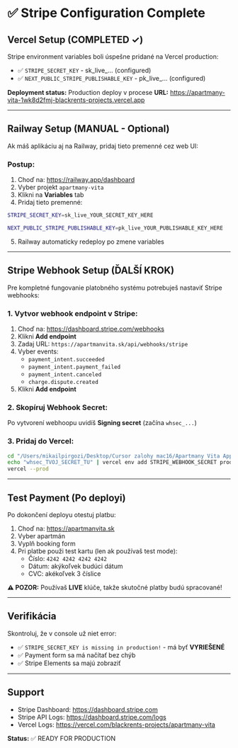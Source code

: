 # ✅ Stripe Configuration Complete

## Vercel Setup (COMPLETED ✓)

Stripe environment variables boli úspešne pridané na Vercel production:

- ✅ `STRIPE_SECRET_KEY` - sk_live_... (configured)
- ✅ `NEXT_PUBLIC_STRIPE_PUBLISHABLE_KEY` - pk_live_... (configured)

**Deployment status:** Production deploy v procese
**URL:** https://apartmany-vita-1wk8d2fmj-blackrents-projects.vercel.app

---

## Railway Setup (MANUAL - Optional)

Ak máš aplikáciu aj na Railway, pridaj tieto premenné cez web UI:

### Postup:
1. Choď na: https://railway.app/dashboard
2. Vyber projekt `apartmany-vita`
3. Klikni na **Variables** tab
4. Pridaj tieto premenné:

```bash
STRIPE_SECRET_KEY=sk_live_YOUR_SECRET_KEY_HERE

NEXT_PUBLIC_STRIPE_PUBLISHABLE_KEY=pk_live_YOUR_PUBLISHABLE_KEY_HERE
```

5. Railway automaticky redeploy po zmene variables

---

## Stripe Webhook Setup (ĎALŠÍ KROK)

Pre kompletné fungovanie platobného systému potrebuješ nastaviť Stripe webhooks:

### 1. Vytvor webhook endpoint v Stripe:
1. Choď na: https://dashboard.stripe.com/webhooks
2. Klikni **Add endpoint**
3. Zadaj URL: `https://apartmanvita.sk/api/webhooks/stripe`
4. Vyber events:
   - `payment_intent.succeeded`
   - `payment_intent.payment_failed`
   - `payment_intent.canceled`
   - `charge.dispute.created`
5. Klikni **Add endpoint**

### 2. Skopíruj Webhook Secret:
Po vytvorení webhoopu uvidíš **Signing secret** (začína `whsec_...`)

### 3. Pridaj do Vercel:
```bash
cd "/Users/mikailpirgozi/Desktop/Cursor zalohy mac16/Apartmany Vita App/apartmany-vita"
echo "whsec_TVOJ_SECRET_TU" | vercel env add STRIPE_WEBHOOK_SECRET production
vercel --prod
```

---

## Test Payment (Po deployi)

Po dokončení deployu otestuj platbu:

1. Choď na: https://apartmanvita.sk
2. Vyber apartmán
3. Vyplň booking form
4. Pri platbe použi test kartu (len ak používaš test mode):
   - Číslo: `4242 4242 4242 4242`
   - Dátum: akýkoľvek budúci dátum
   - CVC: akékoľvek 3 číslice

**⚠️ POZOR:** Používaš **LIVE** klúče, takže skutočné platby budú spracované!

---

## Verifikácia

Skontroluj, že v console už niet error:
- ✅ `STRIPE_SECRET_KEY is missing in production!` - má byť **VYRIEŠENÉ**
- ✅ Payment form sa má načítať bez chýb
- ✅ Stripe Elements sa majú zobraziť

---

## Support

- Stripe Dashboard: https://dashboard.stripe.com
- Stripe API Logs: https://dashboard.stripe.com/logs
- Vercel Logs: https://vercel.com/blackrents-projects/apartmany-vita

**Status:** ✅ READY FOR PRODUCTION

